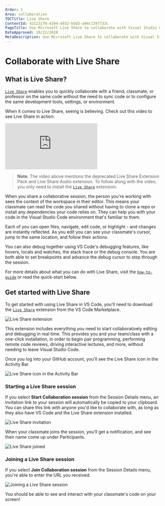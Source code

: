 ```yaml
---
Order: 1
Area: collaboration
TOCTitle: Live Share
ContentId: 42123170-4394-4932-b5d3-a94c1397733c
PageTitle: Use Microsoft Live Share to collaborate with Visual Studio Code
DateApproved: 10/22/2020
MetaDescription: Use Microsoft Live Share to collaborate with Visual Studio Code
---
```


# Collaborate with Live Share

## What is Live Share?

[`Live Share`](HTTPS://learn.microsoft.com/visualstudio/liveshare) enables you
to quickly collaborate with a friend, classmate, or professor on the same code
without the need to sync code or to configure the same development tools,
settings, or environment.

When it comes to Live Share, seeing is believing. Check out this video to see
Live Share in action:

<iframe src="https://www.youtube-nocookie.com/embed/A2ceblXTBBc?rel=0&amp;disablekb=0&amp;modestbranding=1&amp;showinfo=0" frameborder="0" allowfullscreen title="Collaborate with Live Share"></iframe>

> **Note**: The video above mentions the deprecated Live Share Extension Pack
> and Live Share Audio extension. To follow along with the video, you only need
> to install the
> [`Live Share`](HTTPS://marketplace.visualstudio.com/items?itemName=MS-vsliveshare.vsliveshare)
> extension.

When you share a collaborative session, the person you're working with sees the
context of the workspace in their editor. This means your classmate can read the
code you shared without having to clone a repo or install any dependencies your
code relies on. They can help you with your code in the Visual Studio Code
environment that's familiar to them.

Each of you can open files, navigate, edit code, or highlight - and changes are
instantly reflected. As you edit you can see your classmate's cursor, jump to
the same location, and follow their actions.

You can also debug together using VS Code's debugging features, like hovers,
locals and watches, the stack trace or the debug console. You are both able to
set breakpoints and advance the debug cursor to step through the session.

For more details about what you can do with Live Share, visit the
[`how-to-guide`](HTTPS://learn.microsoft.com/visualstudio/liveshare/use/install-live-share-visual-studio-code)
or read the quick-start below.

## Get started with Live Share

To get started with using Live Share in VS Code, you'll need to download the
[`Live Share`](HTTPS://marketplace.visualstudio.com/items?itemName=MS-vsliveshare.vsliveshare)
extension from the VS Code Marketplace.

![`Live Share extension`](images/live-share/live-share-extension.png)

This extension includes everything you need to start collaboratively editing and
debugging in real time. This provides you and your team/class with a one-click
installation, in order to begin pair programming, performing remote code
reviews, driving interactive lectures, and more, without needing to leave Visual
Studio Code.

Once you log into your GitHub account, you'll see the Live Share icon in the
Activity Bar.

![`Live Share icon in the Activity Bar`](images/live-share/liveshare-icon.png)

### Starting a Live Share session

If you select **Start Collaboration session** from the Session Details menu, an
invitation link to your session will automatically be copied to your clipboard.
You can share this link with anyone you'd like to collaborate with, as long as
they also have VS Code and the Live Share extension installed.

![`Live Share invitation`](images/live-share/liveshare-invitation.png)

When your classmate joins the session, you'll get a notification, and see their
name come up under Participants.

![`Live Share joined`](images/live-share/liveshare-joined.png)

### Joining a Live Share session

If you select **Join Collaboration session** from the Session Details menu,
you're able to enter the URL you received.

![`Joining a Live Share session`](images/live-share/liveshare-join-session.png)

You should be able to see and interact with your classmate's code on your
screen!
